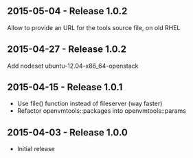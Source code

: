## 2015-05-04 - Release 1.0.2

Allow to provide an URL for the tools source file, on old RHEL

## 2015-04-27 - Release 1.0.2

Add nodeset ubuntu-12.04-x86_64-openstack

## 2015-04-15 - Release 1.0.1

- Use file() function instead of fileserver (way faster)
- Refactor openvmtools::packages into openvmtools::params

## 2015-04-03 - Release 1.0.0

- Initial release
